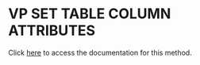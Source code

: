 <!---->
# VP SET TABLE COLUMN ATTRIBUTES

Click [here](https://developer.4d.com/docs/ViewPro/method-list#vp-set-table-column-attributes) to access the documentation for this method.


